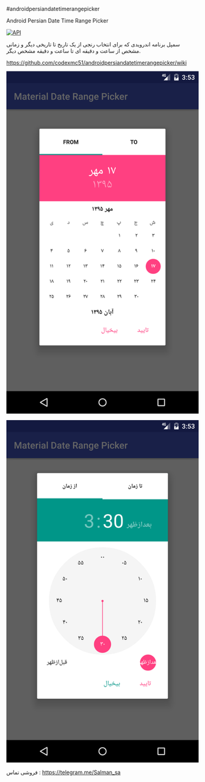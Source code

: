 #androidpersiandatetimerangepicker

Android Persian Date Time Range Picker


[![API](https://img.shields.io/badge/API-21%2B-green.svg?style=flat)](https://android-arsenal.com/api?level=21)



سمپل برنامه اندرویدی که برای انتخاب رنجی از یک تاریخ تا تاریخی دیگر و زمانی مشخص از ساعت و دقیقه ای تا ساعت و دقیقه مشخص دیگر.


https://github.com/codexmc51/androidpersiandatetimerangepicker/wiki


![](https://raw.githubusercontent.com/codexmc51/androidpersiandatetimerangepicker/master/Screenshot_1475929401.png)


![](https://raw.githubusercontent.com/codexmc51/androidpersiandatetimerangepicker/master/Screenshot_1475929417.png)


فروشی 
تماس : https://telegram.me/Salman_sa
